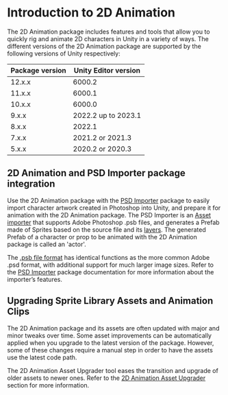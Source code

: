 # Introduction to 2D Animation
The 2D Animation package includes features and tools that allow you to quickly rig and animate 2D characters in Unity in a variety of ways. The different versions of the 2D Animation package are supported by the following versions of Unity respectively:

Package version  | Unity Editor version
--|--
12.x.x |  6000.2
11.x.x |  6000.1
10.x.x |  6000.0
9.x.x  |  2022.2 up to 2023.1
8.x.x  |  2022.1
7.x.x  |  2021.2 or 2021.3
5.x.x  |  2020.2 or 2020.3

## 2D Animation and PSD Importer package integration
Use the 2D Animation package with the [PSD Importer](https://docs.unity3d.com/Packages/com.unity.2d.psdimporter@latest) package to easily import character artwork created in Photoshop into Unity, and prepare it for animation with the 2D Animation package. The PSD Importer is an [Asset importer](https://docs.unity3d.com/Manual/ImportingAssets.html) that supports Adobe Photoshop .psb files, and generates a Prefab made of Sprites based on the source file and its [layers](https://helpx.adobe.com/photoshop/using/layer-basics.html). The generated Prefab of a character or prop to be animated with the 2D Animation package is called an 'actor'.

The [.psb](https://helpx.adobe.com/photoshop/using/file-formats.html#large_document_format_psb)[ file format](https://helpx.adobe.com/photoshop/using/file-formats.html#large_document_format_psb) has identical functions as the more common Adobe .psd format, with additional support for much larger image sizes. Refer to the [PSD Importer](https://docs.unity3d.com/Packages/com.unity.2d.psdimporter@latest) package documentation for more information about the importer’s features.

## Upgrading Sprite Library Assets and Animation Clips
The 2D Animation package and its assets are often updated with major and minor tweaks over time. Some asset improvements can be automatically applied when you upgrade to the latest version of the package. However, some of these changes require a manual step in order to have the assets use the latest code path.

The 2D Animation Asset Upgrader tool eases the transition and upgrade of older assets to newer ones. Refer to the [2D Animation Asset Upgrader](AssetUpgrader.md) section for more information.
